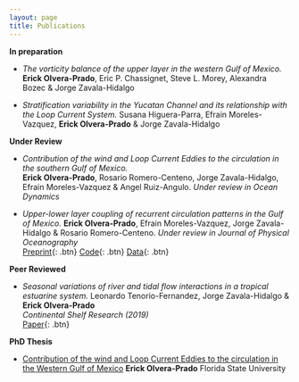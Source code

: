 ```yaml
---
layout: page
title: Publications
---
```


**In preparation**

- *The vorticity balance of the upper layer in the western Gulf of Mexico.*  
  **Erick Olvera-Prado**, Eric P. Chassignet, Steve L. Morey, Alexandra Bozec & Jorge Zavala-Hidalgo
  
- *Stratification variability in the Yucatan Channel and its relationship with the Loop Current System.*
  Susana Higuera-Parra, Efrain Moreles-Vazquez, **Erick Olvera-Prado** & Jorge Zavala-Hidalgo

**Under Review**

- *Contribution of the wind and Loop Current Eddies to the circulation in the southern Gulf of Mexico.*  
  **Erick Olvera-Prado**, Rosario Romero-Centeno, Jorge Zavala-Hidalgo, Efrain Moreles-Vazquez & Angel Ruiz-Angulo.
  *Under review in Ocean Dynamics*
  
- *Upper-lower layer coupling of recurrent circulation patterns in the Gulf of Mexico.* 
  **Erick Olvera-Prado**, Efrain Moreles-Vazquez, Jorge Zavala-Hidalgo & Rosario Romero-Centeno.
  *Under review in Journal of Physical Oceanography*  
  [Preprint](https://www.essoar.org/doi/10.1002/essoar.10509625.1){: .btn}
  [Code](https://github.com/erickolvera/Olvera_et_al_21){: .btn}
  [Data](https://zenodo.org/record/5605092#.YdXd-9tMF8s){: .btn}

**Peer Reviewed**

- *Seasonal variations of river and tidal flow interactions in a tropical estuarine system.*
  Leonardo Tenorio-Fernandez, Jorge Zavala-Hidalgo & **Erick Olvera-Prado**   
  *Continental Shelf Research (2019)*  
  [Paper](https://www.sciencedirect.com/science/article/abs/pii/S0278434319303486?via%3Dihub){: .btn}
 
**PhD Thesis**
- [Contribution of the wind and Loop Current Eddies to the circulation in the Western Gulf of Mexico](https://erickolvera.github.io/static/files/Erick_Olvera_Dissertation.pdf)
  **Erick Olvera-Prado**
  Florida State University 
  

